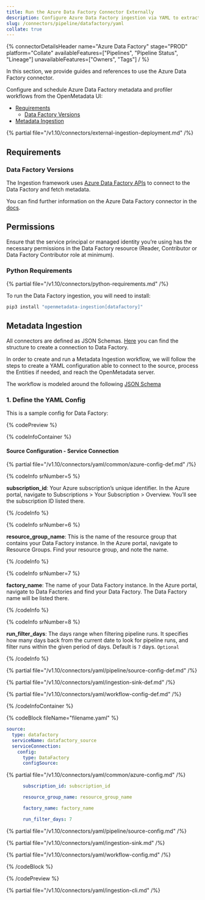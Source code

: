```yaml
---
title: Run the Azure Data Factory Connector Externally
description: Configure Azure Data Factory ingestion via YAML to extract ETL job metadata, lineage, and schedule logic.
slug: /connectors/pipeline/datafactory/yaml
collate: true
---
```


{% connectorDetailsHeader
name="Azure Data Factory"
stage="PROD"
platform="Collate"
availableFeatures=["Pipelines", "Pipeline Status", "Lineage"]
unavailableFeatures=["Owners", "Tags"]
/ %}


In this section, we provide guides and references to use the Azure Data Factory connector.

Configure and schedule Azure Data Factory metadata and profiler workflows from the OpenMetadata UI:

- [Requirements](#requirements)
    - [Data Factory Versions](#data-factory-versions)
- [Metadata Ingestion](#metadata-ingestion)

{% partial file="/v1.10/connectors/external-ingestion-deployment.md" /%}

## Requirements

### Data Factory Versions

The Ingestion framework uses [Azure Data Factory APIs](https://learn.microsoft.com/en-us/rest/api/datafactory/v2) to connect to the Data Factory and fetch metadata.

You can find further information on the Azure Data Factory connector in the [docs](/connectors/pipeline/datafactory).

## Permissions

Ensure that the service principal or managed identity you’re using has the necessary permissions in the Data Factory resource (Reader, Contributor or Data Factory Contributor role at minimum).

### Python Requirements

{% partial file="/v1.10/connectors/python-requirements.md" /%}

To run the Data Factory ingestion, you will need to install:

```bash
pip3 install "openmetadata-ingestion[datafactory]"
```

## Metadata Ingestion

All connectors are defined as JSON Schemas.
[Here](https://github.com/open-metadata/OpenMetadata/blob/main/openmetadata-spec/src/main/resources/json/schema/entity/services/connections/pipeline/datafactoryConnection.json)
you can find the structure to create a connection to Data Factory.

In order to create and run a Metadata Ingestion workflow, we will follow
the steps to create a YAML configuration able to connect to the source,
process the Entities if needed, and reach the OpenMetadata server.

The workflow is modeled around the following
[JSON Schema](https://github.com/open-metadata/OpenMetadata/blob/main/openmetadata-spec/src/main/resources/json/schema/metadataIngestion/workflow.json)

### 1. Define the YAML Config

This is a sample config for Data Factory:

{% codePreview %}

{% codeInfoContainer %}

#### Source Configuration - Service Connection

{% partial file="/v1.10/connectors/yaml/common/azure-config-def.md" /%}

{% codeInfo srNumber=5 %}

**subscription_id**: Your Azure subscription’s unique identifier. In the Azure portal, navigate to Subscriptions > Your Subscription > Overview. You’ll see the subscription ID listed there.

{% /codeInfo %}


{% codeInfo srNumber=6 %}

**resource_group_name**: This is the name of the resource group that contains your Data Factory instance. In the Azure portal, navigate to Resource Groups. Find your resource group, and note the name.

{% /codeInfo %}


{% codeInfo srNumber=7 %}

**factory_name**: The name of your Data Factory instance. In the Azure portal, navigate to Data Factories and find your Data Factory. The Data Factory name will be listed there.

{% /codeInfo %}


{% codeInfo srNumber=8 %}

**run_filter_days**: The days range when filtering pipeline runs. It specifies how many days back from the current date to look for pipeline runs, and filter runs within the given period of days. Default is `7` days. `Optional`

{% /codeInfo %}


{% partial file="/v1.10/connectors/yaml/pipeline/source-config-def.md" /%}

{% partial file="/v1.10/connectors/yaml/ingestion-sink-def.md" /%}

{% partial file="/v1.10/connectors/yaml/workflow-config-def.md" /%}

{% /codeInfoContainer %}

{% codeBlock fileName="filename.yaml" %}


```yaml {% isCodeBlock=true %}
source:
  type: datafactory
  serviceName: datafactory_source
  serviceConnection:
    config:
      type: DataFactory
      configSource: 
```

{% partial file="/v1.10/connectors/yaml/common/azure-config.md" /%}

```yaml {% srNumber=5 %}
      subscription_id: subscription_id
```
```yaml {% srNumber=6 %}
      resource_group_name: resource_group_name
```
```yaml {% srNumber=7 %}
      factory_name: factory_name
```
```yaml {% srNumber=8 %}
      run_filter_days: 7
```

{% partial file="/v1.10/connectors/yaml/pipeline/source-config.md" /%}

{% partial file="/v1.10/connectors/yaml/ingestion-sink.md" /%}

{% partial file="/v1.10/connectors/yaml/workflow-config.md" /%}

{% /codeBlock %}

{% /codePreview %}

{% partial file="/v1.10/connectors/yaml/ingestion-cli.md" /%}
